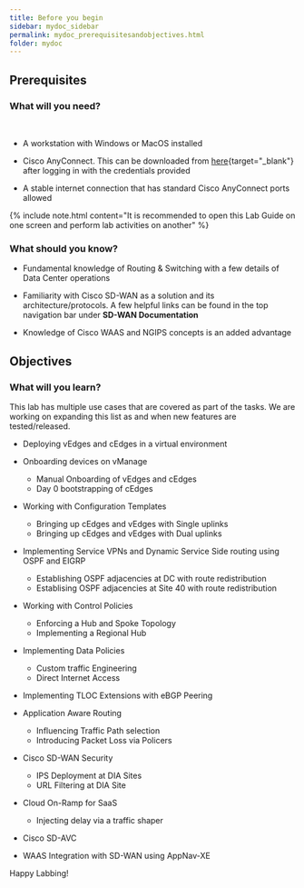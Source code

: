 ```yaml
---
title: Before you begin
sidebar: mydoc_sidebar
permalink: mydoc_prerequisitesandobjectives.html
folder: mydoc
---
```


## Prerequisites

### What will you need?
<br>


* A workstation with Windows or MacOS installed

* Cisco AnyConnect. This can be downloaded from [here](https://ghi-vpn.swat4partners.com){target="_blank"} after logging in with the credentials provided

* A stable internet connection that has standard Cisco AnyConnect ports allowed

{% include note.html content="It is recommended to open this Lab Guide on one screen and perform lab activities on another" %}


### What should you know?

* Fundamental knowledge of Routing & Switching with a few details of Data Center operations

* Familiarity with Cisco SD-WAN as a solution and its architecture/protocols. A few helpful links can be found in the top navigation bar under **SD-WAN Documentation**

* Knowledge of Cisco WAAS and NGIPS concepts is an added advantage


## Objectives


### What will you learn?

This lab has multiple use cases that are covered as part of the tasks. We are working on expanding this list as and when new features are tested/released.

* Deploying vEdges and cEdges in a virtual environment

* Onboarding devices on vManage

   * Manual Onboarding of vEdges and cEdges
   * Day 0 bootstrapping of cEdges


* Working with Configuration Templates

  * Bringing up cEdges and vEdges with Single uplinks
  * Bringing up cEdges and vEdges with Dual uplinks


* Implementing Service VPNs and Dynamic Service Side routing using OSPF and EIGRP

  * Establishing OSPF adjacencies at DC with route redistribution
  * Establising OSPF adjacencies at Site 40 with route redistribution


* Working with Control Policies

  * Enforcing a Hub and Spoke Topology
  * Implementing a Regional Hub


* Implementing Data Policies

  * Custom traffic Engineering
  * Direct Internet Access


* Implementing TLOC Extensions with eBGP Peering

* Application Aware Routing

  * Influencing Traffic Path selection
  * Introducing Packet Loss via Policers


* Cisco SD-WAN Security

  * IPS Deployment at DIA Sites
  * URL Filtering at DIA Site


* Cloud On-Ramp for SaaS

  * Injecting delay via a traffic shaper


* Cisco SD-AVC

* WAAS Integration with SD-WAN using AppNav-XE

Happy Labbing!
